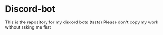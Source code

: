 # Discord-bot
This is the repository for my discord bots (tests)
Please don't copy my work without asking me first 
